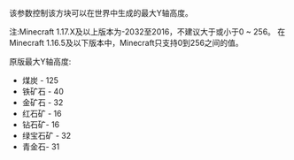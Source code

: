 该参数控制该方块可以在世界中生成的最大Y轴高度。

注:Minecraft 1.17.X及以上版本为-2032至2016，不建议大于或小于0 ~ 256。
在Minecraft 1.16.5及以下版本中，Minecraft只支持0到256之间的值。

原版最大Y轴高度:

* 煤炭 - 125
* 铁矿石 - 40
* 金矿石 - 32
* 红石矿 - 16
* 钻石矿- 16
* 绿宝石矿 - 32
* 青金石- 31
